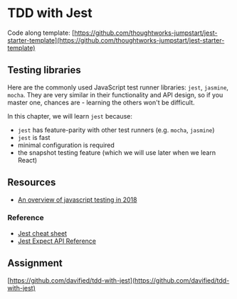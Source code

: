 # TDD with Jest

Code along template: [https://github.com/thoughtworks-jumpstart/jest-starter-template](https://github.com/thoughtworks-jumpstart/jest-starter-template)

## Testing libraries

Here are the commonly used JavaScript test runner libraries: `jest`, `jasmine`, `mocha`. They are very similar in their functionality and API design, so if you master one, chances are - learning the others won't be difficult.

In this chapter, we will learn `jest` because:

* `jest` has feature-parity with other test runners \(e.g. `mocha`, `jasmine`\)
* `jest` is fast
* minimal configuration is required
* the snapshot testing feature \(which we will use later when we learn React\)

## Resources

* [An overview of javascript testing in 2018](https://medium.com/welldone-software/an-overview-of-javascript-testing-in-2018-f68950900bc3)

### Reference

* [Jest cheat sheet](https://github.com/sapegin/jest-cheat-sheet)
* [Jest Expect API Reference](https://facebook.github.io/jest/docs/en/expect.html)

## Assignment

[https://github.com/davified/tdd-with-jest](https://github.com/davified/tdd-with-jest)

